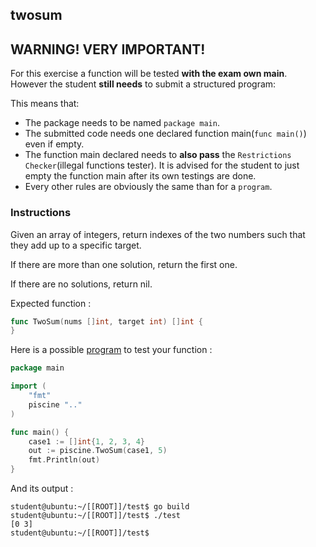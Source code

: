 ## twosum

## **WARNING! VERY IMPORTANT!**

For this exercise a function will be tested **with the exam own main**. However the student **still needs** to submit a structured program:

This means that:

- The package needs to be named `package main`.
- The submitted code needs one declared function main(```func main()```) even if empty.
- The function main declared needs to **also pass** the `Restrictions Checker`(illegal functions tester). It is advised for the student to just empty the function main after its own testings are done.
- Every other rules are obviously the same than for a `program`.

### Instructions

Given an array of integers, return indexes of the two numbers such that they add up to a specific target.

If there are more than one solution, return the first one.

If there are no solutions, return nil.

Expected function :

```go
func TwoSum(nums []int, target int) []int {
}
```

Here is a possible [program](TODO-LINK) to test your function :

```go
package main

import (
	"fmt"
	piscine ".."
)

func main() {
	case1 := []int{1, 2, 3, 4}
	out := piscine.TwoSum(case1, 5)
	fmt.Println(out)
}
```

And its output :

```console
student@ubuntu:~/[[ROOT]]/test$ go build
student@ubuntu:~/[[ROOT]]/test$ ./test
[0 3]
student@ubuntu:~/[[ROOT]]/test$
```
